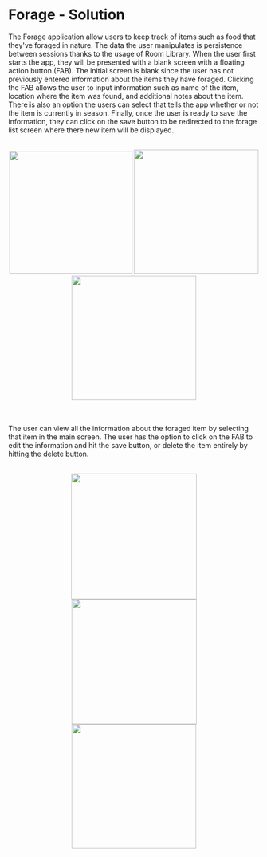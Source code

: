 Forage - Solution 
==================================

The Forage application allow users to keep track of items such as food that they've foraged in nature. The data the user manipulates is persistence between sessions thanks to the usage of Room Library. When the user first starts the app, they will be presented with a blank screen with a floating action button (FAB). The initial screen is blank since the user has not previously entered information about the items they have foraged. Clicking the FAB allows the user to 
input information such as name of the item, location where the item was found, and additional notes about the item. There is also an option the users can select that tells the app whether or not the item is currently in season. Finally, once the user is ready to save the information, they can click on the save button to be redirected to the forage list screen where there new item will be displayed. 
<br>
<br>
<p align="center">
  <img src="https://user-images.githubusercontent.com/57158277/170185770-b4b64eff-4551-4ec2-9c25-c53669a99b8c.png" width="247">
  <img src="https://user-images.githubusercontent.com/57158277/170185853-5eb6608a-bc00-4d46-9451-a8068e121ec9.png" width="250">
  <img src="https://user-images.githubusercontent.com/57158277/170185876-4861bc82-bd17-4287-a1ba-0a0dbf8bbee3.png" width="250">
</p>
<br>
<br>
The user can view all the information about the foraged item by selecting that item in the main screen. The user has the option to click on the FAB to edit the information and hit the save button, or delete the item entirely by hitting the delete button. 
<br>
<br>
<p align="center">
  <img src="https://user-images.githubusercontent.com/57158277/170186202-aeb97304-fa39-4c7c-af92-e012ff759088.png" width="252">
  <img src="https://user-images.githubusercontent.com/57158277/170186340-51bd09e8-d36b-4b11-acff-f537fc57af51.png" width="251">
  <img src="https://user-images.githubusercontent.com/57158277/170186512-884744b0-d4d7-4cc8-a6e1-4cd5aac44551.png" width="250">
</p>
<br>
<br>
